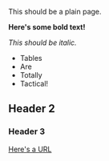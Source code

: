 This should be a plain page.

**Here's some bold text!**

*This should be italic.*

- Tables
- Are
- Totally
- Tactical!

## Header 2

### Header 3

[Here's a URL](https://github.com/TheOnly8Z/tacrp_interops)